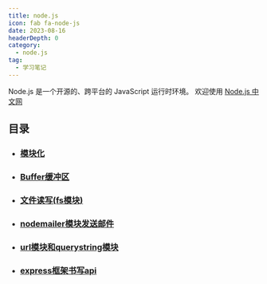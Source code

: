 ```yaml
---
title: node.js
icon: fab fa-node-js
date: 2023-08-16
headerDepth: 0
category:
  - node.js
tag:
  - 学习笔记
---
```


Node.js 是一个开源的、跨平台的 JavaScript 运行时环境。
欢迎使用 [Node.js 中文网](https://nodejs.cn/)

## 目录

- ### [模块化](module.md)

- ### [Buffer缓冲区](buffer.md)

- ### [文件读写(fs模块)](fileoperate.md)

- ### [nodemailer模块发送邮件](nodemailer.md)

- ### [url模块和querystring模块](urlAndquerystring.md)

- ### [express框架书写api](express.md)


